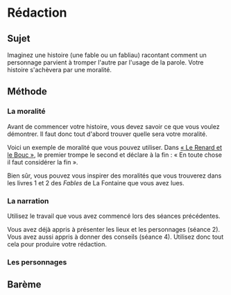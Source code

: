 # Rédaction

## Sujet

Imaginez une histoire (une fable ou un fabliau) racontant comment un personnage parvient à tromper l'autre par l'usage de la parole. Votre histoire s'achèvera par une moralité.

## Méthode

### La moralité

Avant de commencer votre histoire, vous devez savoir ce que vous voulez démontrer. Il faut donc tout d'abord trouver quelle sera votre moralité.

Voici un exemple de moralité que vous pouvez utiliser. Dans [« Le Renard et le Bouc »](https://www.ralentirtravaux.com/lettres/textes/poemes/renart-bouc.php), le premier trompe le second et déclare à la fin : « En toute chose il faut considérer la fin ».

Bien sûr, vous pouvez vous inspirer des moralités que vous trouverez dans les livres 1 et 2 des *Fables* de La Fontaine que vous avez lues.

### La narration

Utilisez le travail que vous avez commencé lors des séances précédentes.

Vous avez déjà appris à présenter les lieux et les personnages (séance 2). Vous avez aussi appris à donner des conseils (séance 4). Utilisez donc tout cela pour produire votre rédaction.

### Les personnages

## Barème
